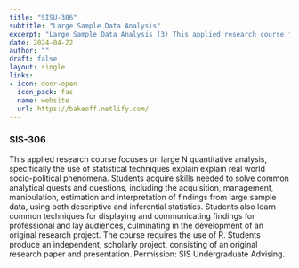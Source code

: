 ```yaml
---
title: "SISU-306"
subtitle: "Large Sample Data Analysis"
excerpt: "Large Sample Data Analysis (3) This applied research course focuses on large N quantitative analysis, specifically the use of statistical techniques explain explain real world socio-political phenomena. Students acquire skills needed to solve common analytical quests and questions, including the acquisition, management, manipulation, estimation and interpretation of findings from large sample data, using both descriptive and inferential statistics. Students also learn common techniques for displaying and communicating findings for professional and lay audiences, culminating in the development of an original research project. The course requires the use of R. Students produce an independent, scholarly project, consisting of an original research paper and presentation. Permission: SIS Undergraduate Advising."
date: 2024-04-22
author: ""
draft: false
layout: single
links:
- icon: door-open
  icon_pack: fas
  name: website
  url: https://bakeoff.netlify.com/
---
```



### SIS-306
This applied research course focuses on large N quantitative analysis, specifically the use of statistical techniques explain explain real world socio-political phenomena. Students acquire skills needed to solve common analytical quests and questions, including the acquisition, management, manipulation, estimation and interpretation of findings from large sample data, using both descriptive and inferential statistics. Students also learn common techniques for displaying and communicating findings for professional and lay audiences, culminating in the development of an original research project. The course requires the use of R. Students produce an independent, scholarly project, consisting of an original research paper and presentation. Permission: SIS Undergraduate Advising.
